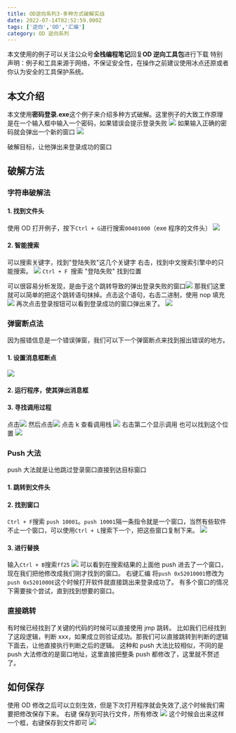 ```yaml
---
title: OD逆向系列3-多种方式破解实战
date: 2022-07-14T02:52:59.000Z
tags: ['逆向','OD','汇编']
category: OD 逆向系列
---
```

  
本文使用的例子可以关注公众号**全栈编程笔记**回复**OD 逆向工具包**进行下载
特别声明：例子和工具来源于网络，不保证安全性，在操作之前建议使用冰点还原或者你认为安全的工具保护系统。

## 本文介绍

本文使用**密码登录.exe**这个例子来介绍多种方式破解。这里例子的大致工作原理是在一个输入框中输入一个密码，如果错误会提示登录失败
![](https://cdn.nlark.com/yuque/0/2022/png/328252/1657784663589-ccace046-f153-4455-a32f-a9def1584f01.png)
如果输入正确的密码就会弹出一个新的窗口
![](images/FjEkZ33_jiJqOgRfiG9FhcxoONrp.png)

破解目标，让他弹出来登录成功的窗口

## 破解方法

### 字符串破解法

#### 1. 找到文件头

使用 OD 打开例子，按下`Ctrl + G`进行搜索`00401000`（exe 程序的文件头）
![](images/FkHotpvA2jyYJf6Na1Yj6vf4oA9e.png)

#### 2. 智能搜索

可以搜索关键字，找到"登陆失败"这几个关键字
右击，找到中文搜索引擎中的只能搜索。
![](https://cdn.nlark.com/yuque/0/2022/png/328252/1657784833085-3648b74e-286c-4d7b-a7a4-3e339f22dd08.png)
`Ctrl + F `搜索 "登陆失败" 找到位置

可以很容易分析发现，是由于这个跳转导致的弹出登录失败的窗口![](https://cdn.nlark.com/yuque/0/2022/png/328252/1657785252233-ac6b24cf-f733-4078-a0c6-adad52c82c66.png)
那我们这里就可以简单的把这个跳转语句抹掉。点击这个语句，右击二进制，使用 nop 填充
![](images/FmcwIfPxNpOlsMd6b1DwX7rXt-ox.png)
再次点击登录按钮可以看到登录成功的窗口弹出来了。
![](images/Fhikeim1i01q5CG6Jl6m1WhrGx5y.png)

### 弹窗断点法

因为报错信息是一个错误弹窗，我们可以下一个弹窗断点来找到报出错误的地方。

#### 1. 设置消息框断点

![](images/FjxoDNUmFRdtmQU4iWwyg9hXuFIN.png)

#### 2. 运行程序，使其弹出消息框

#### 3. 寻找调用过程

点击![](images/FoeXTxVx8s2J5X-_Z81QdzPbG2tA.png)
然后点击![](images/FhOO4Hg2m4S2j4owHHlEjriW4Fjr.png)
点击 k 查看调用栈
![](images/Ftsa6vie09swQBfNH0qVJYJuGztg.png)
右击第二个显示调用
也可以找到这个位置
![](images/FgQSvJX3s8Oetn_IS75X9mb_Ps6O.png)

### Push 大法

push 大法就是让他跳过登录窗口直接到达目标窗口

#### 1. 跳转到文件头

#### 2. 找到窗口

`Ctrl + F`搜索 `push 10001`。`push 10001`隔一条指令就是一个窗口，当然有些软件不止一个窗口，可以使用`Ctrl + L`搜索下一个，把这些窗口复制下来。
![](images/Fr9Pp4r5o2HJZvoLLotiiys1-OLb.png)

#### 3. 进行替换

输入`Ctrl + B`搜索`ff25`
![](https://cdn.nlark.com/yuque/0/2022/png/328252/1657963691472-d4da11de-7408-4ea7-a98e-e5d4a248cd82.png)
可以看到在搜索结果的上面他 push 进去了一个窗口，现在我们把他修改成我们刚才找到的窗口。
右键汇编 将`push 0x52010001`修改为 `push 0x5201000E`这个时候打开软件就直接跳出来登录成功了。
有多个窗口的情况下需要挨个尝试，直到找到想要的窗口。

### 直接跳转

有时候已经找到了关键的代码的时候可以直接使用 jmp 跳转。
比如我们已经找到了这段逻辑，判断 xxx，如果成立则验证成功。那我们可以直接跳转到判断的逻辑下面去，让他直接执行判断之后的逻辑。
这种和 push 大法比较相似，不同的是 push 大法修改的是窗口地址，这里直接把整条 push 都修改了，这里就不赘述了。

## 如何保存

使用 OD 修改之后可以立刻生效，但是下次打开程序就会失效了,这个时候我们需要把修改保存下来。
右键 保存到可执行文件，所有修改
![](images/FpeS9pLAvm2Hu9GqNeD712XhD8Fn.png)
这个时候会出来这样一个框，右键保存到文件即可
![](images/FohRvSa7fFLheOvSgfH_0C9Mvc68.png)